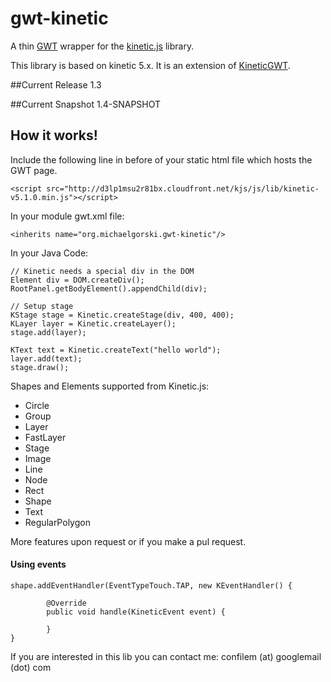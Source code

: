 gwt-kinetic
===========

A thin [GWT](http://www.gwtproject.org/) wrapper for the [kinetic.js](http://www.kineticjs.com/) library.

This library is based on kinetic 5.x. It is an extension of [KineticGWT](https://github.com/neothemachine/KineticGWT).

##Current Release
1.3

##Current Snapshot
1.4-SNAPSHOT

## How it works!


Include the following line in before </head> of your static html file which hosts the GWT page.

    <script src="http://d3lp1msu2r81bx.cloudfront.net/kjs/js/lib/kinetic-v5.1.0.min.js"></script>

In your module gwt.xml file: 

    <inherits name="org.michaelgorski.gwt-kinetic"/>

In your Java Code: 

    // Kinetic needs a special div in the DOM
    Element div = DOM.createDiv();
    RootPanel.getBodyElement().appendChild(div);
    
    // Setup stage
    KStage stage = Kinetic.createStage(div, 400, 400);
    KLayer layer = Kinetic.createLayer();
    stage.add(layer);
    
    KText text = Kinetic.createText("hello world"); 
    layer.add(text);
    stage.draw();
  
  
Shapes and Elements supported from Kinetic.js: 

- Circle
- Group
- Layer
- FastLayer
- Stage
- Image
- Line
- Node
- Rect
- Shape
- Text
- RegularPolygon


More features upon request or if you make a pul request. 

#### Using events

    shape.addEventHandler(EventTypeTouch.TAP, new KEventHandler() {
			
			@Override
			public void handle(KineticEvent event) {

            }
    }

If you are interested in this lib you can contact me: confilem (at) googlemail (dot) com
